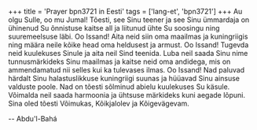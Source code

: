 +++
title = 'Prayer bpn3721 in Eesti'
tags = ['lang-et', 'bpn3721']
+++
Au olgu Sulle, oo mu Jumal! Tõesti, see Sinu teener ja see Sinu ümmardaja on ühinenud Su õnnistuse kaitse all ja liitunud ühte Su soosingu ning suuremeelsuse läbi. Oo Issand! Aita neid siin oma maailmas ja kuningriigis ning määra neile kõike head oma heldusest ja armust. Oo Issand! Tugevda neid kuulekuses Sinule ja aita neil Sind teenida. Luba neil saada Sinu nime tunnusmärkideks Sinu maailmas ja kaitse neid oma andidega, mis on ammendamatud nii selles kui ka tulevases ilmas. Oo Issand! Nad paluvad härdalt Sinu halastuslikkuse kuningriigi suunas ja hüüavad Sinu ainsuse valduste poole. Nad on tõesti sõlminud abielu kuulekuses Su käsule. Võimalda neil saada harmoonia ja ühtsuse märkideks kuni aegade lõpuni.
Sina oled tõesti Võimukas, Kõikjalolev ja Kõigevägevam.

-- Abdu'l-Bahá
